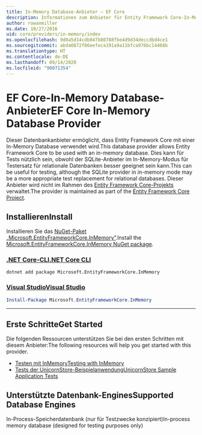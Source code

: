 ```yaml
---
title: In-Memory Database-Anbieter – EF Core
description: Informationen zum Anbieter für Entity Framework Core-In-Memory-Datenbanken
author: rowanmiller
ms.date: 10/27/2016
uid: core/providers/in-memory/index
ms.openlocfilehash: 9d0a5d14cdb047b80788fbe4d9d34deccdbd4ce1
ms.sourcegitcommit: abda0872f86eefeca191a9a11bfca976bc14468b
ms.translationtype: HT
ms.contentlocale: de-DE
ms.lasthandoff: 09/14/2020
ms.locfileid: "90071354"
---
```

# <a name="ef-core-in-memory-database-provider"></a><span data-ttu-id="2a9ce-103">EF Core-In-Memory Database-Anbieter</span><span class="sxs-lookup"><span data-stu-id="2a9ce-103">EF Core In-Memory Database Provider</span></span>

<span data-ttu-id="2a9ce-104">Dieser Datenbankanbieter ermöglicht, dass Entity Framework Core mit einer In-Memory Database verwendet wird.</span><span class="sxs-lookup"><span data-stu-id="2a9ce-104">This database provider allows Entity Framework Core to be used with an in-memory database.</span></span> <span data-ttu-id="2a9ce-105">Dies kann für Tests nützlich sein, obwohl der SQLite-Anbieter im In-Memory-Modus für Testersatz für relationale Datenbanken besser geeignet sein kann.</span><span class="sxs-lookup"><span data-stu-id="2a9ce-105">This can be useful for testing, although the SQLite provider in in-memory mode may be a more appropriate test replacement for relational databases.</span></span> <span data-ttu-id="2a9ce-106">Dieser Anbieter wird nicht im Rahmen des [Entity Framework Core-Projekts](https://github.com/aspnet/EntityFrameworkCore) verwaltet.</span><span class="sxs-lookup"><span data-stu-id="2a9ce-106">The provider is maintained as part of the [Entity Framework Core Project](https://github.com/aspnet/EntityFrameworkCore).</span></span>

## <a name="install"></a><span data-ttu-id="2a9ce-107">Installieren</span><span class="sxs-lookup"><span data-stu-id="2a9ce-107">Install</span></span>

<span data-ttu-id="2a9ce-108">Installieren Sie das [NuGet-Paket „Microsoft.EntityFrameworkCore.InMemory“](https://www.nuget.org/packages/Microsoft.EntityFrameworkCore.InMemory/).</span><span class="sxs-lookup"><span data-stu-id="2a9ce-108">Install the [Microsoft.EntityFrameworkCore.InMemory NuGet package](https://www.nuget.org/packages/Microsoft.EntityFrameworkCore.InMemory/).</span></span>

### <a name="net-core-cli"></a>[<span data-ttu-id="2a9ce-109">.NET Core-CLI</span><span class="sxs-lookup"><span data-stu-id="2a9ce-109">.NET Core CLI</span></span>](#tab/dotnet-core-cli)

```dotnetcli
dotnet add package Microsoft.EntityFrameworkCore.InMemory
```

### <a name="visual-studio"></a>[<span data-ttu-id="2a9ce-110">Visual Studio</span><span class="sxs-lookup"><span data-stu-id="2a9ce-110">Visual Studio</span></span>](#tab/vs)

``` powershell
Install-Package Microsoft.EntityFrameworkCore.InMemory
```

***

## <a name="get-started"></a><span data-ttu-id="2a9ce-111">Erste Schritte</span><span class="sxs-lookup"><span data-stu-id="2a9ce-111">Get Started</span></span>

<span data-ttu-id="2a9ce-112">Die folgenden Ressourcen unterstützen Sie bei den ersten Schritten mit diesem Anbieter:</span><span class="sxs-lookup"><span data-stu-id="2a9ce-112">The following resources will help you get started with this provider.</span></span>

* [<span data-ttu-id="2a9ce-113">Testen mit InMemory</span><span class="sxs-lookup"><span data-stu-id="2a9ce-113">Testing with InMemory</span></span>](xref:core/miscellaneous/testing/in-memory)
* [<span data-ttu-id="2a9ce-114">Tests der UnicornStore-Beispielanwendung</span><span class="sxs-lookup"><span data-stu-id="2a9ce-114">UnicornStore Sample Application Tests</span></span>](https://github.com/rowanmiller/UnicornStore/blob/master/UnicornStore/src/UnicornStore.Tests/Controllers/ShippingControllerTests.cs)

## <a name="supported-database-engines"></a><span data-ttu-id="2a9ce-115">Unterstützte Datenbank-Engines</span><span class="sxs-lookup"><span data-stu-id="2a9ce-115">Supported Database Engines</span></span>

<span data-ttu-id="2a9ce-116">In-Process-Speicherdatenbank (nur für Testzwecke konzipiert)</span><span class="sxs-lookup"><span data-stu-id="2a9ce-116">In-process memory database (designed for testing purposes only)</span></span>
